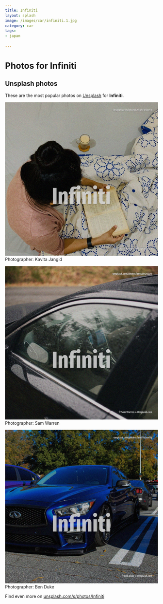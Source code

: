 ```yaml
---
title: Infiniti
layout: splash
image: /images/car/infiniti.1.jpg
category: car
tags:
- japan

---
```

# Photos for Infiniti
 
## Unsplash photos
These are the most popular photos on [Unsplash](https://unsplash.com) for **Infiniti**.
 
![Infiniti](/images/car/infiniti.1.jpg)
Photographer:  Kavita Jangid
 
![Infiniti](/images/car/infiniti.2.jpg)
Photographer:  Sam Warren
 
![Infiniti](/images/car/infiniti.3.jpg)
Photographer:  Ben Duke
 
Find even more on [unsplash.com/s/photos/Infiniti](https://unsplash.com/s/photos/Infiniti)
 
